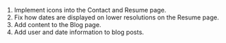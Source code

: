 1. Implement icons into the Contact and Resume page. 
2. Fix how dates are displayed on lower resolutions on the Resume page. 
3. Add content to the Blog page. 
4. Add user and date information to blog posts. 
